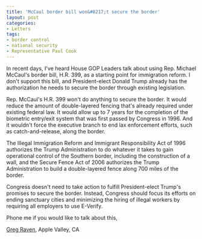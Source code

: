 ```yaml
---
title: 'McCaul border bill won&#8217;t secure the border'
layout: post
categories:
- Letters
tags:
- border control
- national security
- Representative Paul Cook
---
```


In recent days, I've heard House GOP Leaders talk about using Rep. Michael McCaul's border bill, H.R. 399, as a starting point for immigration reform. I don't support this bill, and President-elect Donald Trump already has the authorization he needs to secure the border through existing legislation.

Rep. McCaul's H.R. 399 won't do anything to secure the border. It would reduce the amount of double-layered fencing that's already required under existing federal law. It would allow up to 7 years for the completion of the biometric entry/exit system that was first passed by Congress in 1996. And it wouldn't force the executive branch to end lax enforcement efforts, such as catch-and-release, along the border.

The Illegal Immigration Reform and Immigrant Responsibility Act of 1996 authorizes the Trump Administration to do whatever it takes to gain operational control of the Southern border, including the construction of a wall, and the Secure Fence Act of 2006 authorizes the Trump Administration to build a double-layered fence along 700 miles of the border.

Congress doesn't need to take action to fulfill President-elect Trump's promises to secure the border. Instead, Congress should focus its efforts on ending sanctuary cities and minimizing the hiring of illegal workers by requiring all employers to use E-Verify.

Phone me if you would like to talk about this,

[Greg Raven](https://www.gregraven.org), Apple Valley, CA